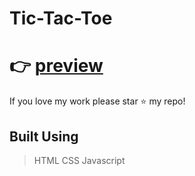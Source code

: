 # Tic-Tac-Toe
# 👉 [preview](http://127.0.0.1:5500/TictacGame/index.html)
If you love my work please star ⭐ my repo!

## Built Using
> HTML
> CSS
> Javascript
